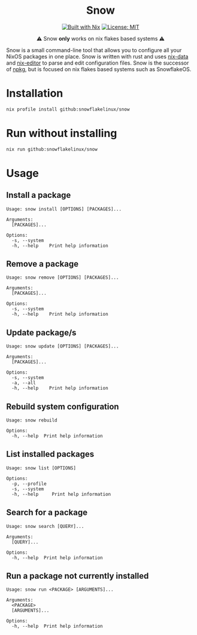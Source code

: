 <div align="center">

Snow
===
[![Built with Nix][builtwithnix badge]][builtwithnix]
[![License: MIT][MIT badge]][MIT]

:warning: Snow **only** works on nix flakes based systems :warning:

</div>

Snow is a small command-line tool that allows you to configure all your NixOS packages in one place. Snow is written with rust and uses [nix-data](https://github.com/snowflakelinux/nix-data) and [nix-editor](https://github.com/vlinkz/nix-editor) to parse and edit configuration files. Snow is the successor of [npkg](https://github.com/vlinkz/npkg), but is focused on nix flakes based systems such as SnowflakeOS.


# Installation
```bash
nix profile install github:snowflakelinux/snow
```

# Run without installing
```bash
nix run github:snowflakelinux/snow
```

# Usage

## Install a package
```
Usage: snow install [OPTIONS] [PACKAGES]...

Arguments:
  [PACKAGES]...  

Options:
  -s, --system  
  -h, --help    Print help information
```

## Remove a package
```
Usage: snow remove [OPTIONS] [PACKAGES]...

Arguments:
  [PACKAGES]...  

Options:
  -s, --system  
  -h, --help    Print help information
```

## Update package/s
```
Usage: snow update [OPTIONS] [PACKAGES]...

Arguments:
  [PACKAGES]...  

Options:
  -s, --system  
  -a, --all     
  -h, --help    Print help information
```

## Rebuild system configuration
```
Usage: snow rebuild

Options:
  -h, --help  Print help information
```

## List installed packages
```
Usage: snow list [OPTIONS]

Options:
  -p, --profile  
  -s, --system   
  -h, --help     Print help information
```

## Search for a package
```
Usage: snow search [QUERY]...

Arguments:
  [QUERY]...  

Options:
  -h, --help  Print help information
```

## Run a package not currently installed
```
Usage: snow run <PACKAGE> [ARGUMENTS]...

Arguments:
  <PACKAGE>       
  [ARGUMENTS]...  

Options:
  -h, --help  Print help information
```

[builtwithnix badge]: https://img.shields.io/badge/Built%20With-Nix-41439A?style=for-the-badge&logo=nixos&logoColor=white
[builtwithnix]: https://builtwithnix.org/
[MIT badge]: https://img.shields.io/badge/License-MIT-blue.svg?style=for-the-badge
[MIT]: https://opensource.org/licenses/MIT
